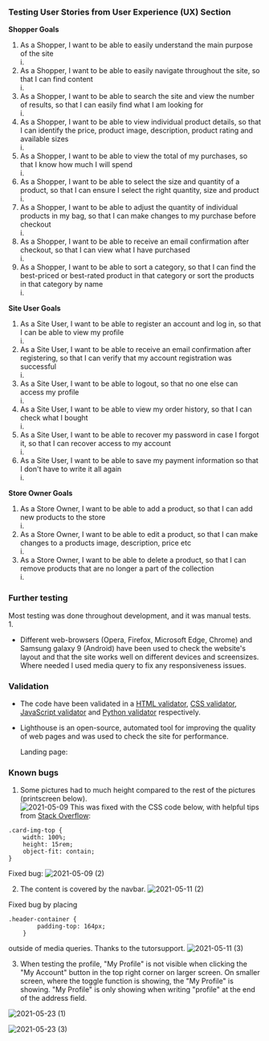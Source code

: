 ### Testing User Stories from User Experience (UX) Section
**Shopper Goals**    
1. As a Shopper, I want to be able to easily understand the main purpose of the site    
    i.
2. As a Shopper, I want to be able to easily navigate throughout the site, so that I can find content   
    i.
3. As a Shopper, I want to be able to search the site and view the number of results, so that I can easily find what I am looking for   
    i.
4. As a Shopper, I want to be able to view individual product details, so that I can identify the price, product image, description, product rating and available sizes  
    i.
5. As a Shopper, I want to be able to view the total of my purchases, so that I know how much I will spend     
    i.
6. As a Shopper, I want to be able to select the size and quantity of a product, so that I can ensure I select the right quantity, size and product     
    i.
7. As a Shopper, I want to be able to adjust the quantity of individual products in my bag, so that I can make changes to my purchase before checkout     
    i.
8. As a Shopper, I want to be able to receive an email confirmation after checkout, so that I can view what I have purchased     
    i.
9. As a Shopper, I want to be able to sort a category, so that I can find the best-priced or best-rated product in that category or sort the products in that category by name    
    i.
 
**Site User Goals**   
1. As a Site User, I want to be able to register an account and log in, so that I can be able to view my profile    
    i. 
2. As a Site User, I want to be able to receive an email confirmation after registering, so that I can verify that my account registration was successful     
    i.
3. As a Site User, I want to be able to logout, so that no one else can access my profile      
    i.
4. As a Site User, I want to be able to view my order history, so that I can check what I bought     
    i.
5. As a Site User, I want to be able to recover my password in case I forgot it, so that I can recover access to my account       
    i.
6. As a Site User, I want to be able to save my payment information so that I don't have to write it all again    
    i.

**Store Owner Goals**
1. As a Store Owner, I want to be able to add a product, so that I can add new products to the store    
    i.
2. As a Store Owner, I want to be able to edit a product, so that I can make changes to a products image, description, price etc      
    i.        
3. As a Store Owner, I want to be able to delete a product, so that I can remove products that are no longer a part of the collection   
    i.

### Further testing    
Most testing was done throughout development, and it was manual tests.   
1. 


* Different web-browsers (Opera, Firefox, Microsoft Edge, Chrome) and Samsung galaxy 9 (Android) have been used to check the website's 
    layout and that the site works well on different devices and screensizes. Where needed I used media query to fix any responsiveness issues.


### Validation 

* The code have been validated in a [HTML validator](https://validator.w3.org/#validate_by_input), [CSS validator](https://jigsaw.w3.org/css-validator/#validate_by_input), 
    [JavaScript validator](https://jshint.com/) and [Python validator](http://pep8online.com/) respectively.

* Lighthouse is an open-source, automated tool for improving the quality of web pages and was used to check the site for performance.
    
    Landing page:
    ![]()

    
### Known bugs    

1. Some pictures had to much height compared to the rest of the pictures (printscreen below).     
![2021-05-09](https://user-images.githubusercontent.com/60824715/117582974-0adadb00-b105-11eb-8430-a4d65c8f3032.png)
This was fixed with the CSS code below, with helpful tips from [Stack Overflow](https://stackoverflow.com/questions/37287153/how-to-get-images-in-bootstraps-card-to-be-the-same-height-width): 
```   
.card-img-top {   
    width: 100%;   
    height: 15rem;   
    object-fit: contain;   
}
```     
Fixed bug:
![2021-05-09 (2)](https://user-images.githubusercontent.com/60824715/117582981-1201e900-b105-11eb-9d7a-86bdf760eaf5.png)

2. The content is covered by the navbar.
![2021-05-11 (2)](https://user-images.githubusercontent.com/60824715/117833357-9162fa00-b276-11eb-9394-b9eaad9a2969.png)

Fixed bug by placing 
``` 
.header-container {
        padding-top: 164px;
    }
```
outside of media queries. Thanks to the tutorsupport.
![2021-05-11 (3)](https://user-images.githubusercontent.com/60824715/117838947-0f290480-b27b-11eb-9ad8-003830716a67.png)

3. When testing the profile, "My Profile" is not visible when clicking the "My Account" button in the top right corner on larger screen. On smaller screen, 
where the toggle function is showing, the "My Profile" is showing. "My Profile" is only showing when writing "profile" at the end 
of the address field.

![2021-05-23 (1)](https://user-images.githubusercontent.com/60824715/119258770-74f68400-bbcb-11eb-9414-e96f1770760c.png)

![2021-05-23 (3)](https://user-images.githubusercontent.com/60824715/119258859-cacb2c00-bbcb-11eb-8a71-c68983f9b9f6.png)

